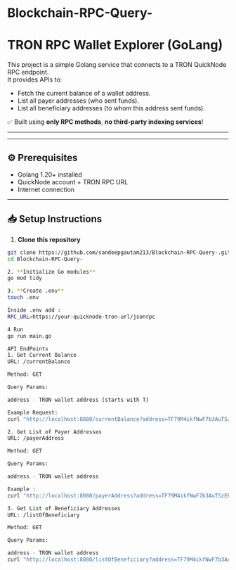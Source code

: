 # Blockchain-RPC-Query-


# TRON RPC Wallet Explorer (GoLang)

This project is a simple Golang service that connects to a TRON QuickNode RPC endpoint.  
It provides APIs to:

- Fetch the current balance of a wallet address.
- List all payer addresses (who sent funds).
- List all beneficiary addresses (to whom this address sent funds).

✅ Built using **only RPC methods**, **no third-party indexing services**!

---

---

## ⚙️ Prerequisites

- Golang 1.20+ installed
- QuickNode account + TRON RPC URL
- Internet connection

---

## 📥 Setup Instructions

1. **Clone this repository**

```bash
git clone https://github.com/sandeepgautam213/Blockchain-RPC-Query-.git
cd Blockchain-RPC-Query-

2. **Initialize Go modules**
go mod tidy

3. **Create .env**
touch .env

Inside .env add : 
RPC_URL=https://your-quicknode-tron-url/jsonrpc

4 Run 
go run main.go

API EndPoints 
1. Get Current Balance
URL: /currentBalance

Method: GET

Query Params:

address - TRON wallet address (starts with T)

Example Request:
curl "http://localhost:8080/currentBalance?address=TF79M4ikfNwF7b3AuTSzEEC1wWuwZzUwXy"

2. Get List of Payer Addresses
URL: /payerAddress

Method: GET

Query Params:

address - TRON wallet address

Example : 
curl "http://localhost:8080/payerAddress?address=TF79M4ikfNwF7b3AuTSzEEC1wWuwZzUwXy"

3. Get List of Beneficiary Addresses
URL: /listOfBeneficiary

Method: GET

Query Params:

address - TRON wallet address
curl "http://localhost:8080/listOfBeneficiary?address=TF79M4ikfNwF7b3AuTSzEEC1wWuwZzUwXy"



